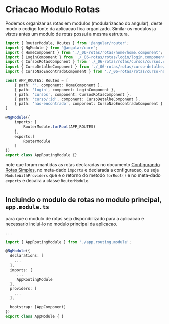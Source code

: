 # Criacao Modulo Rotas

Podemos organizar as rotas em modulos (modularizacao do angular), deste modo o codigo fonte da aplicacao fica organizado. Similar os modulos ja vistos antes um modulo de rotas possui a mesma estrutura.

```typescript
import { RouterModule, Routes } from '@angular/router';
import { NgModule } from "@angular/core";
import { HomeComponent } from './_06-rotas/rotas/home/home.component';
import { LoginComponent } from './_06-rotas/rotas/login/login.component';
import { CursosRotasComponent } from './_06-rotas/rotas/cursos/cursos.component';
import { CursoDetalheComponent } from './_06-rotas/rotas/curso-detalhe/curso-detalhe.component';
import { CursoNaoEncontradoComponent } from './_06-rotas/rotas/curso-nao-encontrado/curso-nao-encontrado.component';

const APP_ROUTES: Routes = [
    { path: '', component: HomeComponent },
    { path: 'login', component: LoginComponent },
    { path: 'cursos', component: CursosRotasComponent },
    { path: 'curso/:id', component: CursoDetalheComponent },
    { path: 'nao-encontrado', component: CursoNaoEncontradoComponent }
]

@NgModule({
    imports: [
        RouterModule.forRoot(APP_ROUTES)
    ],
    exports:[
        RouterModule
    ]
})
export class AppRoutingModule {}
```

note que foram mantidas as rotas declaradas no documento [Configurando Rotas Simples](02-configurando-rotas-simples.md), no meta-dado `imports` e declarada a configuracao, ou seja `ModuleWithProviders` que e o retorno do metodo `forRoot()` e no meta-dado `exports` e decalra a classe `RouterModule`.

#
## Incluindo o modulo de rotas no modulo principal, `app.module.ts`

para que o modulo de rotas seja disponibilizado para a aplicacao e necessario inclui-lo no modulo principal da aplicacao.

```typescript
...

import { AppRoutingModule } from './app.routing.module';

@NgModule({
  declarations: [
    ...
  ],
  imports: [ 
     ...
     AppRoutingModule
  ],
  providers: [
    ...
  ],

  bootstrap: [AppComponent]
})
export class AppModule { }
```
